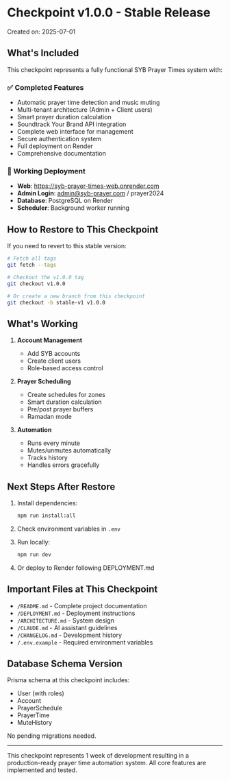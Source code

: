 # Checkpoint v1.0.0 - Stable Release

Created on: 2025-07-01

## What's Included

This checkpoint represents a fully functional SYB Prayer Times system with:

### ✅ Completed Features
- Automatic prayer time detection and music muting
- Multi-tenant architecture (Admin + Client users)
- Smart prayer duration calculation
- Soundtrack Your Brand API integration  
- Complete web interface for management
- Secure authentication system
- Full deployment on Render
- Comprehensive documentation

### 🚀 Working Deployment
- **Web**: https://syb-prayer-times-web.onrender.com
- **Admin Login**: admin@syb-prayer.com / prayer2024
- **Database**: PostgreSQL on Render
- **Scheduler**: Background worker running

## How to Restore to This Checkpoint

If you need to revert to this stable version:

```bash
# Fetch all tags
git fetch --tags

# Checkout the v1.0.0 tag
git checkout v1.0.0

# Or create a new branch from this checkpoint
git checkout -b stable-v1 v1.0.0
```

## What's Working

1. **Account Management**
   - Add SYB accounts
   - Create client users
   - Role-based access control

2. **Prayer Scheduling**  
   - Create schedules for zones
   - Smart duration calculation
   - Pre/post prayer buffers
   - Ramadan mode

3. **Automation**
   - Runs every minute
   - Mutes/unmutes automatically
   - Tracks history
   - Handles errors gracefully

## Next Steps After Restore

1. Install dependencies:
   ```bash
   npm run install:all
   ```

2. Check environment variables in `.env`

3. Run locally:
   ```bash
   npm run dev
   ```

4. Or deploy to Render following DEPLOYMENT.md

## Important Files at This Checkpoint

- `/README.md` - Complete project documentation
- `/DEPLOYMENT.md` - Deployment instructions
- `/ARCHITECTURE.md` - System design
- `/CLAUDE.md` - AI assistant guidelines
- `/CHANGELOG.md` - Development history
- `/.env.example` - Required environment variables

## Database Schema Version

Prisma schema at this checkpoint includes:
- User (with roles)
- Account
- PrayerSchedule
- PrayerTime
- MuteHistory

No pending migrations needed.

---

This checkpoint represents 1 week of development resulting in a production-ready prayer time automation system. All core features are implemented and tested.